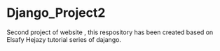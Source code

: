 # Django_Project2
 Second project of website , this respository has been created based on Elsafy Hejazy tutorial series of dajango.

